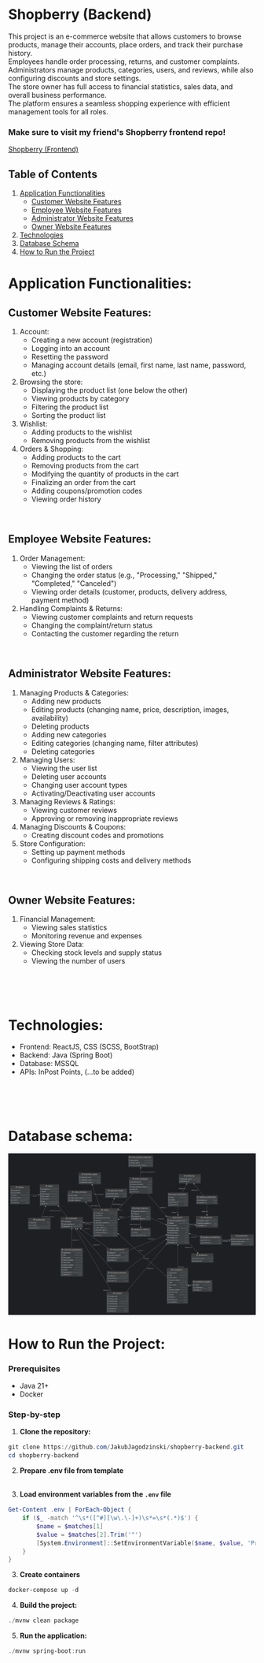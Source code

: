 # Shopberry (Backend)
This project is an e-commerce website that allows customers to browse products, manage their accounts, place orders, and track their purchase history. <br>
Employees handle order processing, returns, and customer complaints. <br>
Administrators manage products, categories, users, and reviews, while also configuring discounts and store settings. <br>
The store owner has full access to financial statistics, sales data, and overall business performance. <br>
The platform ensures a seamless shopping experience with efficient management tools for all roles.

### Make sure to visit my friend's Shopberry frontend repo!
[Shopberry (Frontend)](https://github.com/BartlomiejJaruga/shopberry-frontend)

## Table of Contents
1. [Application Functionalities](#application-functionalities)
   - [Customer Website Features](#customer-website-features)
   - [Employee Website Features](#employee-website-features)
   - [Administrator Website Features](#administrator-website-features)
   - [Owner Website Features](#owner-website-features)
2. [Technologies](#technologies)
3. [Database Schema](#database-schema)
4. [How to Run the Project](#how-to-run-the-project)


# Application Functionalities:
## Customer Website Features:
1. Account:
   * Creating a new account (registration)
   * Logging into an account
   * Resetting the password
   * Managing account details (email, first name, last name, password, etc.)
2. Browsing the store:
   * Displaying the product list (one below the other)
   * Viewing products by category
   * Filtering the product list
   * Sorting the product list
3. Wishlist:
   * Adding products to the wishlist
   * Removing products from the wishlist
4. Orders & Shopping:
   * Adding products to the cart
   * Removing products from the cart
   * Modifying the quantity of products in the cart
   * Finalizing an order from the cart
   * Adding coupons/promotion codes
   * Viewing order history

<br>

## Employee Website Features:
1. Order Management:
   * Viewing the list of orders
   * Changing the order status (e.g., "Processing," "Shipped," "Completed," "Canceled")
   * Viewing order details (customer, products, delivery address, payment method)
2. Handling Complaints & Returns:
   * Viewing customer complaints and return requests
   * Changing the complaint/return status
   * Contacting the customer regarding the return

<br>

## Administrator Website Features:
1. Managing Products & Categories:
   * Adding new products
   * Editing products (changing name, price, description, images, availability)
   * Deleting products
   * Adding new categories
   * Editing categories (changing name, filter attributes)
   * Deleting categories
2. Managing Users:
   * Viewing the user list
   * Deleting user accounts
   * Changing user account types
   * Activating/Deactivating user accounts
3. Managing Reviews & Ratings:
   * Viewing customer reviews
   * Approving or removing inappropriate reviews
4. Managing Discounts & Coupons:
   * Creating discount codes and promotions
5. Store Configuration:
   * Setting up payment methods
   * Configuring shipping costs and delivery methods

<br>

## Owner Website Features:
1. Financial Management:
   * Viewing sales statistics
   * Monitoring revenue and expenses
2. Viewing Store Data:
   * Checking stock levels and supply status
   * Viewing the number of users

<br>
<br>
<br>

# Technologies:
* Frontend: ReactJS, CSS (SCSS, BootStrap)
* Backend: Java (Spring Boot)
* Database: MSSQL
* APIs: InPost Points, (...to be added)

<br>
<br>
<br>

# Database schema:
<img src="assets/db_schema.png" alt="database schema">

# How to Run the Project:
### Prerequisites

- Java 21+
- Docker

### Step-by-step

1. **Clone the repository:**

```powershell
git clone https://github.com/JakubJagodzinski/shopberry-backend.git
cd shopberry-backend
```

2. **Prepare .env file from template**
<br><br>

3. **Load environment variables from the `.env` file**

```powershell
Get-Content .env | ForEach-Object {
    if ($_ -match '^\s*([^#][\w\.\-]+)\s*=\s*(.*)$') {
        $name = $matches[1]
        $value = $matches[2].Trim('"')
        [System.Environment]::SetEnvironmentVariable($name, $value, 'Process')
    }
}
```
3. **Create containers**

```powershell
docker-compose up -d
```

4. **Build the project:**

```powershell
./mvnw clean package
```

5. **Run the application:**

```powershell
./mvnw spring-boot:run
```
